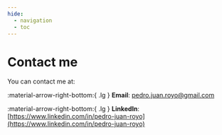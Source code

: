 ```yaml
---
hide:
  - navigation
  - toc
---
```


# Contact me

You can contact me at:

:material-arrow-right-bottom:{ .lg } **Email**: pedro.juan.royo@gmail.com

:material-arrow-right-bottom:{ .lg } **LinkedIn**: [https://www.linkedin.com/in/pedro-juan-royo](https://www.linkedin.com/in/pedro-juan-royo)
